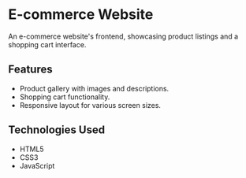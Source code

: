 # E-commerce Website

An e-commerce website's frontend, showcasing product listings and a shopping cart interface.

## Features

- Product gallery with images and descriptions.
- Shopping cart functionality.
- Responsive layout for various screen sizes.

## Technologies Used

- HTML5
- CSS3
- JavaScript
